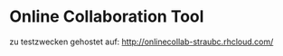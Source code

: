 Online Collaboration Tool
=========


zu testzwecken gehostet auf: http://onlinecollab-straubc.rhcloud.com/

